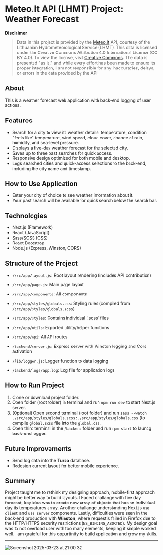 # Meteo.lt API (LHMT) Project: Weather Forecast

**Disclaimer**  
> Data in this project is provided by the [Meteo.lt](https://api.meteo.lt/) API, courtesy of the Lithuanian Hydrometeorological Service (LHMT). This data is licensed under the Creative Commons Attribution 4.0 International License (CC BY 4.0). To view the license, visit [Creative Commons](https://creativecommons.org/licenses/by/4.0/). The data is presented "as is," and while every effort has been made to ensure its proper integration, I am not responsible for any inaccuracies, delays, or errors in the data provided by the API.

## About
This is a weather forecast web application with back-end logging of user actions.

## Features
- Search for a city to view its weather details: temperature, condition, "feels like" temperature, wind speed, cloud cover, chance of rain, humidity, and sea-level pressure.
- Displays a five-day weather forecast for the selected city.
- Saves up to three past searches for quick access.
- Responsive design optimized for both mobile and desktop.
- Logs searched cities and quick-access selections to the back-end, including the city name and timestamp.

## How to Use Application
- Enter your city of choice to see weather information about it.
- Your past search will be available for quick search below the search bar.

## Technologies
- Next.js (Framework)
- React (JavaScript)
- Sass/SCSS (CSS)
- React Bootstrap
- Node.js (Express, Winston, CORS)

## Structure of the Project
- `/src/app/layout.js`: Root layout rendering (includes API contribution)
- `/src/app/page.js`: Main page layout
- `/src/app/components`: All components
- `/src/app/styles/globals.css`: Styling rules (compiled from `/src/app/styles/globals.scss`)
- `/src/app/styles`: Contains individual '.scss' files
- `/src/app/utils`: Exported utility/helper functions
- `/src/app/api`: All API routes

- `/backend/server.js`: Express server with Winston logging and Cors activation
- `/lib/logger.js`: Logger function to data logging
- `/backend/logs/app.log`: Log file for application logs

## How to Run Project
1. Clone or download project folder.
2. Open folder (root folder) in terminal and run `npm run dev` to start Next.js server.
3. (Optional) Open second terminal (root folder) and run `sass --watch ./src/app/styles/globals.scss:./src/app/styles/globals.css` (to compile `global.scss` file into the `global.css`.
4. Open third terminal in the `/backend` folder and run `npm start` to launcg back-end logger.

## Future Improvements
- Send log data into the **Turso** database.
- Redesign current layout for better mobile experience.

## Summary
Project taught me to rethink my designing approach, mobile-first approach might be better way to build layouts.
I Faced challange with five day forecast, key idea was to create new array of objects that has an individual day its temperatures array.
Another challange understanding Next.js `use client` and `use server` components.
Lastly, difficulties were seen in the back-end production with **Winston**, where requestis failed in Firefox due to the HTTP/HTTPS security restrictions (`NS_BINDING_ABORTED`).
My design goal was to not overload user with too many elements, keeping it simple worked well.
I am grateful for this oppurtinity to build application and grow my skills.

---
![Screenshot 2025-03-23 at 21 00 32](https://github.com/user-attachments/assets/6feefcb1-44ff-426a-aa8f-a3f8da1dd9d1)
